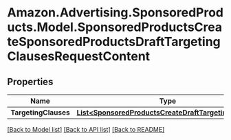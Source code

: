 # Amazon.Advertising.SponsoredProducts.Model.SponsoredProductsCreateSponsoredProductsDraftTargetingClausesRequestContent

## Properties

Name | Type | Description | Notes
------------ | ------------- | ------------- | -------------
**TargetingClauses** | [**List&lt;SponsoredProductsCreateDraftTargetingClause&gt;**](SponsoredProductsCreateDraftTargetingClause.md) |  | 

[[Back to Model list]](../README.md#documentation-for-models) [[Back to API list]](../README.md#documentation-for-api-endpoints) [[Back to README]](../README.md)

